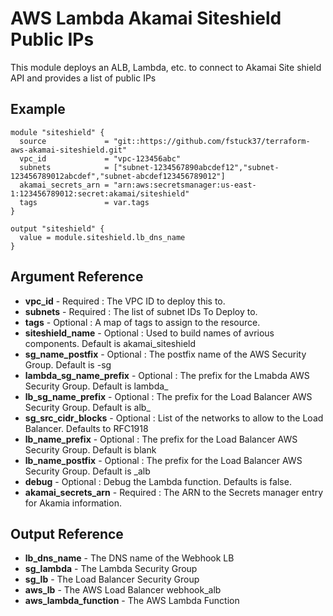 AWS Lambda Akamai Siteshield Public IPs
=============
This module deploys an ALB, Lambda, etc. to connect to Akamai Site shield API and provides a list of public IPs

Example
------------
```
module "siteshield" {
  source             = "git::https://github.com/fstuck37/terraform-aws-akamai-siteshield.git"
  vpc_id             = "vpc-123456abc"
  subnets            = ["subnet-1234567890abcdef12","subnet-123456789012abcdef","subnet-abcdef123456789012"]
  akamai_secrets_arn = "arn:aws:secretsmanager:us-east-1:123456789012:secret:akamai/siteshield"
  tags               = var.tags
}

output "siteshield" {
  value = module.siteshield.lb_dns_name
}

```

Argument Reference
------------
   * **vpc_id** - Required : The VPC ID to deploy this to.
   * **subnets** - Required : The list of subnet IDs To Deploy to.
   * **tags** - Optional : A map of tags to assign to the resource.
   * **siteshield_name** - Optional : Used to build names of avrious components. Default is akamai_siteshield
   * **sg_name_postfix** - Optional : The postfix name of the AWS Security Group. Default is -sg
   * **lambda_sg_name_prefix** - Optional : The prefix for the Lmabda AWS Security Group. Default is lambda_
   * **lb_sg_name_prefix** - Optional : The prefix for the Load Balancer AWS Security Group. Default is alb_
   * **sg_src_cidr_blocks** - Optional : List of the networks to allow to the Load Balancer. Defaults to RFC1918
   * **lb_name_prefix** - Optional : The prefix for the Load Balancer AWS Security Group. Default is blank
   * **lb_name_postfix** - Optional : The prefix for the Load Balancer AWS Security Group. Default is _alb
   * **debug** - Optional : Debug the Lambda function. Defaults is false.
   * **akamai_secrets_arn** - Required : The ARN to the Secrets manager entry for Akamia information.

Output Reference
------------
   * **lb_dns_name** - The DNS name of the Webhook LB
   * **sg_lambda** - The Lambda Security Group
   * **sg_lb** - The Load Balancer Security Group
   * **aws_lb** - The AWS Load Balancer webhook_alb
   * **aws_lambda_function** - The AWS Lambda Function